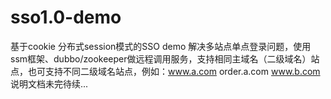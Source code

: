 # sso1.0-demo
基于cookie 分布式session模式的SSO demo 解决多站点单点登录问题，使用ssm框架、dubbo/zookeeper做远程调用服务，支持相同主域名（二级域名）站点，也可支持不同二级域名站点，例如：www.a.com order.a.com www.b.com
说明文档未完待续...
